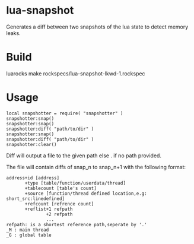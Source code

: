 lua-snapshot
============

Generates a diff between two snapshots of the lua state to detect memory leaks.


Build
=====

luarocks make rockspecs/lua-snapshot-lkwd-1.rockspec

Usage
=====

```
local snapshotter = require( "snapshotter" )
snapshotter:snap()
snapshotter:snap()
snapshotter:diff( "path/to/dir" )
snapshotter:snap()
snapshotter:diff( "path/to/dir" )
snapshotter:clear()
```

Diff will output a file to the given path else . if no path provided.

The file will contain diffs of snap_n to snap_n+1 with the following format:

```
address+id [address]
       +type [table/function/userdata/thread]
       +tablecount [table's count]
       +source [function/thread defined location,e.g: short_src:linedefined]
       +refcount [refrence count]
       +reflist+1 refpath
               +2 refpath
               ...
refpath: is a shortest reference path,seperate by '.'
_M : main thread
_G : global table
```
